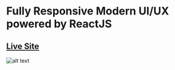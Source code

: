 # Fully Responsive Modern UI/UX powered by ReactJS

## [Live Site](https://gpt3-mah.netlify.app/)


![alt text](https://camo.githubusercontent.com/fb037e90eb92f3f53e79f2f0fdada922a8e6f3664140710f0c3691a808b675b6/68747470733a2f2f692e6962622e636f2f5452354c57397a2f696d6167652e706e67)